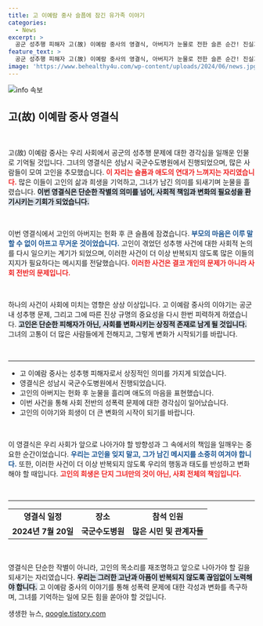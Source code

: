 ```yaml
---
title: 고 이예람 중사 슬픔에 잠긴 유가족 이야기
categories:
  - News
excerpt: >
  공군 성추행 피해자 고(故) 이예람 중사의 영결식, 아버지가 눈물로 전한 슬픈 순간! 진실과 정의를 위한 싸움은 계속된다.
feature_text: >
  공군 성추행 피해자 고(故) 이예람 중사의 영결식, 아버지가 눈물로 전한 슬픈 순간! 진실과 정의를 위한 싸움은 계속된다.
image: 'https://www.behealthy4u.com/wp-content/uploads/2024/06/news.jpg'
---
```


<p><img src="https://www.behealthy4u.com/wp-content/uploads/2024/06/news.jpg" alt="info 속보" /></p>

<h2 data-ke-size="size26">고(故) 이예람 중사 영결식</h2>

<p data-ke-size="size16">&nbsp;</p>

<p>고(故) 이예람 중사는 우리 사회에서 공군의 성추행 문제에 대한 경각심을 일깨운 인물로 기억될 것입니다. 그녀의 영결식은 성남시 국군수도병원에서 진행되었으며, 많은 사람들이 모여 고인을 추모했습니다. <b><span style="color: #ee2323;">이 자리는 슬픔과 애도의 연대가 느껴지는 자리였습니다.</span></b> 많은 이들이 고인의 삶과 희생을 기억하고, 그녀가 남긴 의미를 되새기며 눈물을 흘렸습니다. <b><span style="background-color: #21538527;">이번 영결식은 단순한 작별의 의미를 넘어, 사회적 책임과 변화의 필요성을 환기시키는 기회가 되었습니다.</span></b> </p>

<p data-ke-size="size16">&nbsp;</p>

<p>이번 영결식에서 고인의 아버지는 헌화 후 큰 슬픔에 잠겼습니다. <b><span style="color: #1a5490;">부모의 마음은 이루 말할 수 없이 아프고 무거운 것이었습니다.</span></b> 고인이 겪었던 성추행 사건에 대한 사회적 논의를 다시 일으키는 계기가 되었으며, 이러한 사건이 더 이상 반복되지 않도록 많은 이들의 지지가 필요하다는 메시지를 전달했습니다. <b><span style="color: #ee2323;">이러한 사건은 결코 개인의 문제가 아니라 사회 전반의 문제입니다.</span></b></p>

<p data-ke-size="size16">&nbsp;</p>

<p>하나의 사건이 사회에 미치는 영향은 상상 이상입니다. 고 이예람 중사의 이야기는 공군 내 성추행 문제, 그리고 그에 따른 진상 규명의 중요성을 다시 한번 피력하게 하였습니다. <b><span style="background-color: #21538527;">고인은 단순한 피해자가 아닌, 사회를 변화시키는 상징적 존재로 남게 될 것입니다.</span></b> 그녀의 고통이 더 많은 사람들에게 전해지고, 그렇게 변화가 시작되기를 바랍니다.</p>

<p data-ke-size="size16">&nbsp;</p>

<hr>

<ul>
<li>고 이예람 중사는 성추행 피해자로서 상징적인 의미를 가지게 되었습니다.</li>
<li>영결식은 성남시 국군수도병원에서 진행되었습니다.</li>
<li>고인의 아버지는 헌화 후 눈물을 흘리며 애도의 마음을 표현했습니다.</li>
<li>이번 사건을 통해 사회 전반의 성폭력 문제에 대한 경각심이 일어났습니다.</li>
<li>고인의 이야기와 희생이 더 큰 변화의 시작이 되기를 바랍니다.</li>
</ul>

<p data-ke-size="size16">&nbsp;</p>

<p>이 영결식은 우리 사회가 앞으로 나아가야 할 방향성과 그 속에서의 책임을 일깨우는 중요한 순간이었습니다. <b><span style="color: #1a5490;">우리는 고인을 잊지 말고, 그가 남긴 메시지를 소중히 여겨야 합니다.</span></b> 또한, 이러한 사건이 더 이상 반복되지 않도록 우리의 행동과 태도를 반성하고 변화해야 할 때입니다. <b><span style="color: #ee2323;">고인의 희생은 단지 그녀만의 것이 아닌, 사회 전체의 책임입니다.</span></b> </p>

<p data-ke-size="size16">&nbsp;</p>

<hr>

<table>
<tr>
<td style="text-align: center; height: 17px;"><b>영결식 일정</b></td>
<td style="text-align: center; height: 17px;"><b>장소</b></td>
<td style="text-align: center; height: 17px;"><b>참석 인원</b></td>
</tr>
<tr>
<td style="text-align: center; height: 17px;"><b>2024년 7월 20일</b></td>
<td style="text-align: center; height: 17px;"><b>국군수도병원</b></td>
<td style="text-align: center; height: 17px;"><b>많은 시민 및 관계자들</b></td>
</tr>
</table>

<p data-ke-size="size16">&nbsp;</p>

<p>영결식은 단순한 작별이 아니라, 고인의 목소리를 재조명하고 앞으로 나아가야 할 길을 되새기는 자리였습니다. <b><span style="background-color: #21538527;">우리는 그러한 고난과 아픔이 반복되지 않도록 끊임없이 노력해야 합니다.</span></b> 고 이예람 중사의 이야기를 통해 성폭력 문제에 대한 각성과 변화를 촉구하며, 그녀를 기억하는 일에 모든 힘을 쏟아야 할 것입니다.</p>
생생한 뉴스, <a href="https://qoogle.tistory.com" rel="dofollow">qoogle.tistory.com</a>


